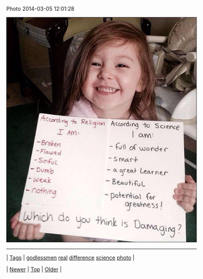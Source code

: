 <!--
title: Photo 2014-03-05 12
date: 2020-06-28T15:27:00.266Z
tags: godlessmen, real, difference, science, photo
-->


Photo 2014-03-05 12:01:28

![](78641547703-0.jpg)

<!--BOTTOM-POST-NAVIGATION-->
---

| [Tags](tags.md) | [godlessmen](tag-godlessmen.md) [real](tag-real.md) [difference](tag-difference.md) [science](tag-science.md) [photo](tag-photo.md) |

| [Newer](78566182006.md) | [Top](index.md) | [Older](78642969074.md) |